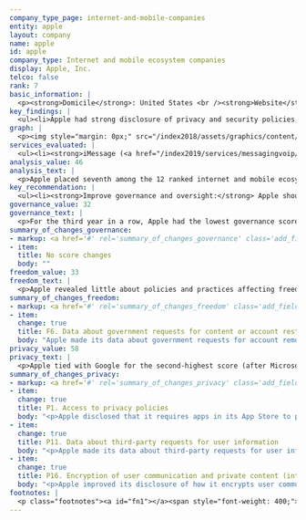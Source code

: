```yaml
---
company_type_page: internet-and-mobile-companies
entity: apple
layout: company
name: apple
id: apple
company_type: Internet and mobile ecosystem companies
display: Apple, Inc.
telco: false
rank: 7
basic_information: | 
  <p><strong>Domicile</strong>: United States <br /><strong>Website</strong>: <a href="http://www.apple.com">www.apple.com</a><br /><strong>Download company report:</strong> <a href="/index2019/assets/static/download/Apple2019">English</a>&nbsp;</p>
key_findings: | 
  <ul><li>Apple had strong disclosure of privacy and security policies, but only limited disclosure of policies and practices affecting freedom of expression.</li><li>Apple disclosed little about its rules and how they are enforced, and revealed no data about content removed&mdash;including apps removed from its App Store&mdash;as a result of government requests.</li><li>It was the only company in the Index to clearly disclose it does not track users across third-party websites, and disclosed more about its encryption policies than all of its peers.</li></ul>
graph: | 
  <p><img style="margin: 0px;" src="/index2018/assets/graphics/content/scores_company7.png" /></p>
services_evaluated: | 
  <ul><li><strong>iMessage (<a href="/index2019/services/messagingvoip/">Messaging &amp; VoIP</a>)</strong></li><li><strong>iCloud (<a href="/index2019/services/cloudservices/">Cloud service</a>)</strong></li><li><strong>iOS (<a href="/index2019/services/mobileeco/">Mobile ecosystem</a>)</strong></li></ul>
analysis_value: 46
analysis_text: | 
  <p>Apple placed seventh among the 12 ranked internet and mobile ecosystem companies in the 2019 Index.<a href="#fn1"><sup><strong>1</strong></sup></a> As in previous Index rankings, Apple&rsquo;s low score relative to its U.S. peers was due to its lack of governance and oversight over human rights risks, and also lack of clear disclosure of policies affecting users&rsquo; freedom of expression.<a href="#fn2"><sup><strong>2</strong></sup></a> On privacy and security issues, Apple remains near the top of all ranked companies in this Index. It was the only company to clearly disclose it does not track users across the internet, and disclosed more about its encryption policies than its peers. For its mobile operating system, Apple also disclosed more than Google&rsquo;s Android and Samsung&rsquo;s Android about options users have to control location tracking on iOS.</p><p>But Apple should be more transparent and accountable to users about policies and practices that affect freedom of expression: Of the user agreements evaluated in the RDR Index, Apple's were among the least accessible. It also lacked adequate disclosure about its rules and how they are enforced. While it disclosed data about government requests to restrict accounts, it disclosed no data about content removal&nbsp;requests, such as requests to remove apps from its App Store.<br /><br /></p><hr /><p><br /><strong>Apple, Inc.</strong> manufactures computers, smartphones, and other devices, and also produces iOS operating system software and application software.</p><p><strong>Market cap:</strong> USD 957.8 billion<a href="#fn3"><sup><strong>3</strong></sup></a><br /><strong>NasdaqGS:</strong> AAPL</p>
key_recommendation: | 
  <ul><li><strong>Improve governance and oversight:</strong> Apple should disclose a commitment to respect freedom of expression as a human right, and put processes in place to strengthen institutional oversight over freedom of expression issues at the company.</li><li><strong>Be transparent about restrictions to freedom of expression:</strong> Apple should make its terms of service easier to find and understand. It should publish data about actions it takes to enforce its own rules and actions it takes to remove content as a result of government and other third party demands.</li><li><strong>Clarify handling of user information:</strong> Apple should clarify what types of user information it collects, shares, and retains, and for what purposes.</li></ul>
governance_value: 32
governance_text: | 
  <p>For the third year in a row, Apple had the lowest governance score of any U.S. company evaluated in the Index. It disclosed a clear commitment to respect privacy as a human right (G1) but made no such commitment to freedom of expression. Apple clearly stated that senior leadership exercises oversight over how its policies and practices affect privacy (G2) but failed to reveal if there is similar oversight over freedom of expression issues. Apple disclosed that it assesses privacy risks associated with new products and services, however, it did not disclose if it assessed risks regarding its use of automated decision-making or targeted advertising (G4). Like most of its peers, Apple disclosed little about its grievance and remedy mechanisms for users to submit complaints against the company for infringement of their freedom of expression or privacy (G6).</p>
summary_of_changes_governance:
- markup: <a href='#' rel='summary_of_changes_governance' class='add_fieldset dashicons-before dashicons-plus'><span>Add fieldset</span></a>
- item:
  title: No score changes
  body: ""
freedom_value: 33
freedom_text: | 
  <p>Apple revealed little about policies and practices affecting freedom of expression, scoring below all other U.S. companies in this category. Apple&rsquo;s user agreements for the services evaluated were the least accessible of all other internet and mobile ecosystem companies (F1)&mdash;including the Chinese and Russian companies&mdash;and did not specify if and how it notifies users of changes to these terms (F2). Apple also disclosed less than all other U.S. internet and mobile ecosystem companies about its rules and processes for enforcing them (F3, F4, F8). While it provided some information about what content and activities are prohibited across its services (F3), Apple disclosed no data about content it removed or accounts it deactivated as a result of violations of these rules (F4).</p><p>Apple was less transparent about external requests to restrict content or accounts than most of its U.S. peers, except for Facebook (F5-F7). It only disclosed data about the number of government requests to restrict or delete accounts that it received, but gave no data about content removed as a result of these requests, including data about apps removed from its App Store (F6). Like many companies, Apple failed to provide any information or data about content and account restriction requests it received through private processes (F7).</p>
summary_of_changes_freedom:
- markup: <a href='#' rel='summary_of_changes_freedom' class='add_fieldset dashicons-before dashicons-plus'><span>Add fieldset</span></a>
- item:
  change: true
  title: F6. Data about government requests for content or account restriction
  body: "Apple made its data about government requests for account removals more accessible by providing the data in a structured format."
privacy_value: 58
privacy_text: | 
  <p>Apple tied with Google for the second-highest score (after Microsoft) in the Privacy category, and had especially strong disclosure of its security policies. Like most of its peers, Apple fell short of clearly explaining how it handles user information, disclosing less than Twitter, Google, Verizon Media, and Facebook (P3-P9).<a href="#fn4"><sup><strong>4</strong></sup></a> It did not fully disclose each type of user information it collects (P3), shares (P4), for what purpose (P5), and for how long it retains it (P6). However, Apple was the only company in the Index to clearly disclose that it does not track users across third-party websites (P9).</p><p>Apart from Google and Microsoft, Apple was more transparent than other internet and mobile ecosystem companies about its process for handling government and other external requests for user information (P10-P12). It disclosed some information about its process for responding to government requests but no similar disclosure could be found regarding the private requests it received (P10). Apple tied with Twitter and Facebook for its disclosure of data about third-party requests for user information it received and complied with (P11). Like other U.S. companies, Apple did not divulge the exact number of requests received for user data under Foreign Intelligence Surveillance Act (FISA) requests or National Security Letters (NSLs), or the actions it took in response to these requests, since it is prohibited by law from doing so.<a href="#fn5"><sup><strong>5</strong></sup></a></p><p>Apple disclosed more than any other internet and mobile ecosystem company about its security policies, but still fell short in key areas. It disclosed some information about its internal security oversight processes but provided no information about whether it commissions external security audits on its products and services (P13). However, it made notable improvements to its disclosure of how it encrypts user communications for iOS, iMessage, and iCloud (P16).</p>
summary_of_changes_privacy:
- markup: <a href='#' rel='summary_of_changes_privacy' class='add_fieldset dashicons-before dashicons-plus'><span>Add fieldset</span></a>
- item:
  change: true
  title: P1. Access to privacy policies
  body: "<p>Apple disclosed that it requires apps in its App Store to publish a privacy policy.</p>"
- item:
  change: true
  title: P11. Data about third-party requests for user information
  body: "<p>Apple made its data about third-party requests for user information more accessible by providing the data in a structured format.</p>"
- item:
  change: true
  title: P16. Encryption of user communication and private content (internet and mobile ecosystem companies)
  body: "<p>Apple improved its disclosure of how it encrypts user communications for iOS, iMessage, and iCloud.&nbsp;</p>"
footnotes: | 
  <p class="footnotes"><a id="fn1"></a><span style="font-weight: 400;">[1]</span> The research period for the 2019 Index ran from January 13, 2018 to February 8, 2019. Policies that came into effect after February 8, 2019 were not evaluated in this Index.</p><p class="footnotes"><a id="fn2"></a><span style="font-weight: 400;">[2]</span> For Apple&rsquo;s performance in the 2018 Index, see: <a href="/index2018/companies/apple">rankingdigitalrights.org/index2018/companies/apple</a>&nbsp;</p><p class="footnotes"><a id="fn3"></a><span style="font-weight: 400;">[3]</span> Bloomberg Markets, Accessed April 18, 2019, <a href="https://www.bloomberg.com/quote/AAPL:US">www.bloomberg.com/quote/AAPL:US</a>&nbsp;</p><p class="footnotes"><a id="fn4"></a><span style="font-weight: 400;">[4]</span> Oath, which provided a range of communications services including Yahoo Mail and Tumblr, updated its name to Verizon Media on January 7, 2019. See: <a href="https://www.oath.com/2019/01/07/oath-is-now-verizon-media/">www.oath.com/2019/01/07/oath-is-now-verizon-media</a>&nbsp;</p><p class="footnotes"><a id="fn5"></a><span style="font-weight: 400;">[5]</span> &ldquo;USA FREEDOM Act of 2015,&rdquo; Pub. L. No. 114&ndash;23 (2015), <a href="https://www.congress.gov/bill/114th-congress/house-bill/2048">www.congress.gov/bill/114th-congress/house-bill/2048</a>&nbsp;</p>
---
```

